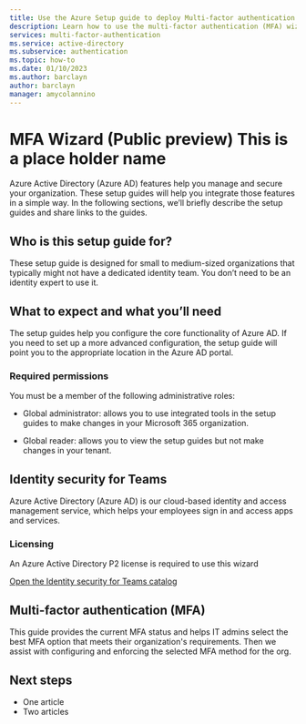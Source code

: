 ```yaml
---
title: Use the Azure Setup guide to deploy Multi-factor authentication - Azure Active Directory
description: Learn how to use the multi-factor authentication (MFA) wizard to deploy MFA for your organization
services: multi-factor-authentication
ms.service: active-directory
ms.subservice: authentication
ms.topic: how-to
ms.date: 01/10/2023
ms.author: barclayn
author: barclayn
manager: amycolannino
---
```


# MFA Wizard (Public preview) This is a place holder name

Azure Active Directory (Azure AD) features help you manage and secure your organization. These setup guides will help you integrate those features in a simple way. In the following sections, we’ll briefly describe the setup guides and share links to the guides.

## Who is this setup guide for?

These setup guide is designed for small to medium-sized organizations that typically might not have a dedicated identity team. You don’t need to be an identity expert to use it.

## What to expect and what you’ll need

The setup guides help you configure the core functionality of Azure AD. If you need to set up a more advanced configuration, the setup guide will point you to the appropriate location in the Azure AD portal.

### Required permissions

You must be a member of the following administrative roles:

- Global administrator: allows you to use integrated tools in the setup guides to make changes in your Microsoft 365 organization.

- Global reader: allows you to view the setup guides but not make changes in your tenant.

## Identity security for Teams

Azure Active Directory (Azure AD) is our cloud-based identity and access management service, which helps your employees sign in and access apps and services.

### Licensing

An Azure Active Directory P2 license is required to use this wizard

[Open the Identity security for Teams catalog](https://portal.office.com/AdminPortal/home?Q=azuredocs#/teamsidentity)

## Multi-factor authentication (MFA)

This guide provides the current MFA status and helps IT admins select the best MFA option that meets their organization's requirements. Then we assist with configuring and enforcing the selected MFA method for the org.

## Next steps

- One article
- Two articles
